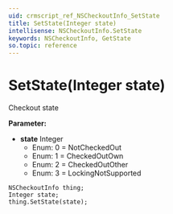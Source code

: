 ```yaml
---
uid: crmscript_ref_NSCheckoutInfo_SetState
title: SetState(Integer state)
intellisense: NSCheckoutInfo.SetState
keywords: NSCheckoutInfo, GetState
so.topic: reference
---
```


# SetState(Integer state)

Checkout state

**Parameter:** 
 - **state** Integer
     - Enum: 0 = NotCheckedOut 
     - Enum: 1 = CheckedOutOwn 
     - Enum: 2 = CheckedOutOther 
     - Enum: 3 = LockingNotSupported 

```crmscript
NSCheckoutInfo thing;
Integer state;
thing.SetState(state);
```


